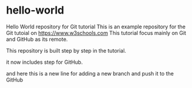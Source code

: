 # hello-world
Hello World repository for Git tutorial
This is an example repository for the Git tutoial on https://www.w3schools.com
This tutorial focus mainly on Git and GitHub as its remote.

This repository is built step by step in the tutorial.

it now includes step for GitHub.

and here this is a new line for adding a new branch and push it to the GitHub

